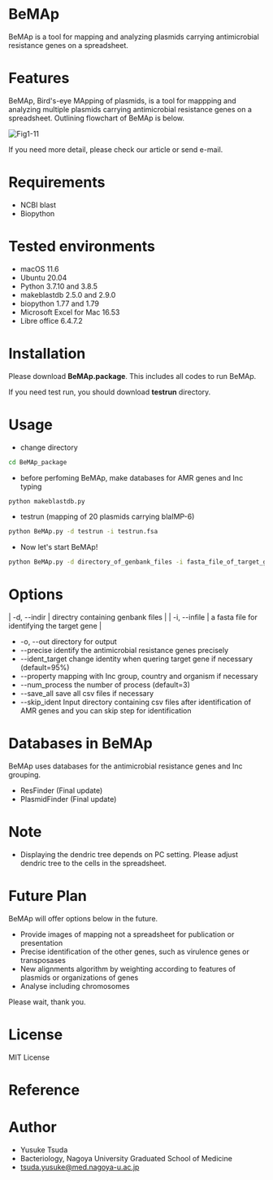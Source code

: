 # BeMAp
BeMAp is a tool for mapping and analyzing plasmids carrying antimicrobial resistance genes on a spreadsheet.

# Features
BeMAp, Bird's-eye MApping of plasmids, is a tool for mappping and analyzing multiple plasmids carrying antimicrobial resistance genes on a spreadsheet.
Outlining flowchart of BeMAp is below.

![Fig1-11](https://user-images.githubusercontent.com/89430651/138423530-dfa53397-c8b3-4dca-aa56-9d4c8f7a6fed.png)

If you need more detail, please check our article or send e-mail.


# Requirements 
* NCBI blast
* Biopython

# Tested environments
* macOS 11.6
* Ubuntu 20.04
* Python 3.7.10 and 3.8.5
* makeblastdb 2.5.0 and 2.9.0
* biopython 1.77 and 1.79
* Microsoft Excel for Mac 16.53
* Libre office 6.4.7.2

# Installation
Please download **BeMAp.package**. This includes all codes to run BeMAp.


If you need test run, you should download **testrun** directory.

# Usage
* change directory
```bash
cd BeMAp_package
```

* before perfoming BeMAp, make databases for AMR genes and Inc typing
```bash
python makeblastdb.py
```

* testrun (mapping of 20 plasmids carrying blaIMP-6)
```bash
python BeMAp.py -d testrun -i testrun.fsa
```

* Now let's start BeMAp!
```bash
python BeMAp.py -d directory_of_genbank_files -i fasta_file_of_target_gene
```

# Options

| -d, --indir | directry containing genbank files |
| -i, --infile | a fasta file for identifying the target gene |

* -o, --out
directory for output
* --precise
identify the antimicrobial resistance genes precisely
* --ident_target
change identity when quering target gene if necessary (default=95%)
* --property
mapping with Inc group, country and organism if necessary
* --num_process
the number of process (default=3)
* --save_all
save all csv files if necessary
* --skip_ident
Input directory containing csv files after identification of AMR genes and you can skip step for identification

# Databases in BeMAp
BeMAp uses databases for the antimicrobial resistance genes and Inc grouping.
* ResFinder (Final update)
* PlasmidFinder (Final update)

# Note
* Displaying the dendric tree depends on PC setting. Please adjust dendric tree to the cells in the spreadsheet.

# Future Plan
BeMAp will offer options below in the future.

* Provide images of mapping not a spreadsheet for publication or presentation
* Precise identification of the other genes, such as virulence genes or transposases
* New alignments algorithm by weighting according to features of plasmids or organizations of genes
* Analyse including chromosomes

Please wait, thank you.

# License
MIT License

# Reference


# Author
* Yusuke Tsuda
* Bacteriology, Nagoya University Graduated School of Medicine
* tsuda.yusuke@med.nagoya-u.ac.jp
